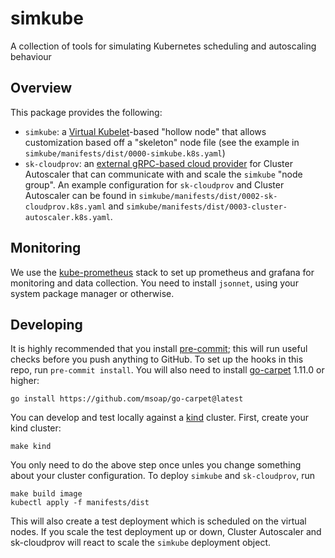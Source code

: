 # simkube

A collection of tools for simulating Kubernetes scheduling and autoscaling behaviour

## Overview

This package provides the following:

- `simkube`: a [Virtual Kubelet](https://virtual-kubelet.io)-based "hollow node" that allows customization based off a
  "skeleton" node file (see the example in `simkube/manifests/dist/0000-simkube.k8s.yaml`)
- `sk-cloudprov`: an [external gRPC-based cloud provider](https://github.com/kubernetes/autoscaler/tree/master/cluster-autoscaler/cloudprovider/externalgrpc)
  for Cluster Autoscaler that can communicate with and scale the `simkube` "node group".  An example configuration
  for `sk-cloudprov` and Cluster Autoscaler can be found in `simkube/manifests/dist/0002-sk-cloudprov.k8s.yaml` and
  `simkube/manifests/dist/0003-cluster-autoscaler.k8s.yaml`.

## Monitoring

We use the [kube-prometheus](https://github.com/prometheus-operator/kube-prometheus/tree/main) stack to set up
prometheus and grafana for monitoring and data collection.  You need to install `jsonnet`, using your system package
manager or otherwise.

## Developing

It is highly recommended that you install [pre-commit](https://pre-commit.com); this will run useful checks before you
push anything to GitHub.  To set up the hooks in this repo, run `pre-commit install`.  You will also need to install
[go-carpet](https://github.com/msoap/go-carpet) 1.11.0 or higher:

```
go install https://github.com/msoap/go-carpet@latest
```

You can develop and test locally against a [kind](https://kind.sigs.k8s.io) cluster.  First, create your kind cluster:

```
make kind
```

You only need to do the above step once unles you change something about your cluster configuration.  To deploy
`simkube` and `sk-cloudprov`, run

```
make build image
kubectl apply -f manifests/dist
```

This will also create a test deployment which is scheduled on the virtual nodes.  If you scale the test deployment up or
down, Cluster Autoscaler and sk-cloudprov will react to scale the `simkube` deployment object.
